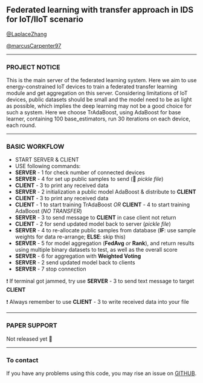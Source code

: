 ## Federated learning with transfer approach in IDS for IoT/IIoT scenario

[@LaplaceZhang](https://github.com/LaplaceZhang) 

[@marcusCarpenter97](https://github.com/marcusCarpenter97)

***

### PROJECT NOTICE

This is the main server of the federated learning system. Here we aim to use energy-constrained IoT devices to 
train a federated transfer learning module and get aggregation on this server. Considering limitations of IoT 
devices, public datasets should be small and the model need to be as light as possible, which implies the deep
learning may not be a good choice for such a system. Here we choose TrAdaBoost, using AdaBoost for base learner,
containing 100 base_estimators, run 30 iterations on each device, each round.

***

### BASIC WORKFLOW

* START SERVER & CLIENT
* USE following commands:
* __SERVER__ - 1 for check number of connected devices
* __SERVER__ - 4 for set up public samples to send (:cucumber: *pickle file*)
* __CLIENT__ - 3 to print any received data
* __SERVER__ - 2 initialization a public model AdaBoost & distribute to __CLIENT__
* __CLIENT__ - 3 to print any received data 
* __CLIENT__ - 1 to start training TrAdaBoost _OR_  __CLIENT__ - 4 to start training AdaBoost (_NO TRANSFER_)
* __SERVER__ - 3 to send message to __CLIENT__ in case client not return
* __CLIENT__ - 2 for send updated model back to server (*pickle file*)
* __SERVER__ - 4 to re-allocate public samples from database (__IF__: use sample weights for data re-arrange; __ELSE__: skip this)
* __SERVER__ - 5 for model aggregation (__FedAvg__ *or* __Rank__), and return results using multiple binary datasets to test, as well as the overall score
* __SERVER__ - 6 for aggregation with __Weighted Voting__
* __SERVER__ - 2 send updated model back to clients
* __SERVER__ - 7 stop connection

:exclamation: If terminal got jammed, try use __SERVER__ - 3 to send text message to target __CLIENT__

:exclamation: Always remember to use __CLIENT__ - 3 to write received data into your file

***

### PAPER SUPPORT

Not released yet :no_entry_sign:

***

### To contact

If you have any problems using this code, you may rise an issue on [GITHUB](https://github.com/LaplaceZhang/FedTradaBoost).

